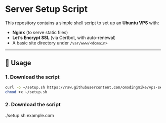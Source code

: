 # Server Setup Script

This repository contains a simple shell script to set up an **Ubuntu VPS** with:

- **Nginx** (to serve static files)
- **Let’s Encrypt SSL** (via Certbot, with auto-renewal)
- A basic site directory under `/var/www/<domain>`

---

## 🚀 Usage

### 1. Download the script
```bash
curl -o ~/setup.sh https://raw.githubusercontent.com/omodingmike/vps-setup-static-files/main/setup.sh
chmod +x ~/setup.sh
```

### 2. Download the script
./setup.sh example.com

